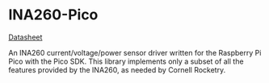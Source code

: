 # INA260-Pico
[Datasheet](https://www.ti.com/lit/gpn/ina260)

An INA260 current/voltage/power sensor driver written for the Raspberry Pi Pico with the Pico SDK. This library implements only a subset of all the features provided by the INA260, as needed by Cornell Rocketry.
